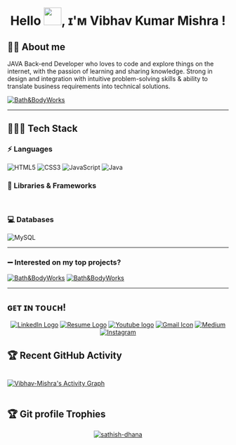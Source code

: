 

<!--
**Vibhav-Mishra/Vibhav-Mishra** is a ✨ _special_ ✨ repository because its `README.md` (this file) appears on your GitHub profile.

Here are some ideas to get you started:

- 🔭 I’m currently working on ...
- 🌱 I’m currently learning ...
- 👯 I’m looking to collaborate on ...
- 🤔 I’m looking for help with ...
- 💬 Ask me about ...
- 📫 How to reach me: ...
- 😄 Pronouns: ...
- ⚡ Fun fact: ...
-->




<h1 align="center"> Hello <img src="https://raw.githubusercontent.com/MartinHeinz/MartinHeinz/master/wave.gif" width="40px">, ɪ'ᴍ Vibhav Kumar Mishra ! </h1>

## :sassy_man:  About me
JAVA Back-end Developer who loves to code and explore things on the internet, with the 
passion of learning and sharing knowledge. Strong in design and integration with intuitive 
problem-solving skills & ability to translate business requirements into technical solutions.

<a href="https://vibhav-mishra.github.io/" target="blank"><img src="https://img.shields.io/static/v1?style=for-the-badge&message=MY PORTFOLIO&color=E30184&logo=Bath&BodyWorks&logoColor=FFFFFF&label=" alt="Bath&BodyWorks"/></a>

---
## 👨🏻‍💻 Tech Stack
### ⚡ Languages
![HTML5](https://img.shields.io/badge/HTML5-E34F26?style=for-the-badge&logo=html5&logoColor=white)
![CSS3](https://img.shields.io/badge/CSS3-1572B6?style=for-the-badge&logo=css3&logoColor=white)
![JavaScript](https://img.shields.io/badge/JavaScript-323330?style=for-the-badge&logo=javascript&logoColor=F7DF1E)
![Java](https://img.shields.io/badge/Java-ED8B00?style=for-the-badge&logo=java&logoColor=white)

### 🚀 Libraries & Frameworks
<a href="" target="blank"><img src="https://img.shields.io/static/v1?style=for-the-badge&message=Spring&color=852100&label=" alt=""/></a>
<a href="" target="blank"><img src="https://img.shields.io/static/v1?style=for-the-badge&message=SpringBoot&color=00d09c&label=" alt="" /></a>
<a href="" target="blank"><img src="https://img.shields.io/static/v1?style=for-the-badge&message=Hibernate&color=000030&label=" alt=""/></a>
<a href="" target="blank"><img src="https://img.shields.io/static/v1?style=for-the-badge&message=JDBC&color=400030&label=" alt=""/></a>
<a href="" target="blank"><img src="https://img.shields.io/static/v1?style=for-the-badge&message=Servlets&color=700030&label=" alt=""/></a>

### 💻 Databases
![MySQL](https://img.shields.io/badge/MySQL-00000F?style=for-the-badge&logo=mysql&logoColor=white)

---

### :heavy_minus_sign: Interested on my top projects?

<p>
<a href="https://github.com/Vibhav-Mishra/fastrack.com-clone" target="blank"><img src="https://img.shields.io/static/v1?style=for-the-badge&message=Fastrack&color=E30184&logo=Bath&BodyWorks&logoColor=FFFFFF&label=" alt="Bath&BodyWorks"/></a>
  <a href="https://github.com/Vibhav-Mishra/Purplle-clone" target="blank"><img src="https://img.shields.io/static/v1?style=for-the-badge&message=Purplle&color=F2203E&logo=Bath&BodyWorks&logoColor=FFFFFF&label=" alt="Bath&BodyWorks"/></a>
</p>

---

## ɢᴇᴛ ɪɴ ᴛᴏᴜᴄʜ! 
<p align="center">
<a href="https://www.linkedin.com/in/vibhav-mishra-6315091b4/" title="LinkedIn"><img src="https://img.shields.io/badge/LinkedIn-0077B5?style=for-the-badge&logo=linkedin&logoColor=white"  alt="LinkedIn Logo"  /></a>
 <a href="https://docs.google.com/document/d/17TtRrUuCQS-_IjGCD_P9oHOuV_ak6su1A87NKDEnCmE/edit" title="MyResume"><img src="https://img.shields.io/badge/Resume-0077B5?style=for-the-badge&logo=R&logoColor=white"  alt="Resume Logo"  /></a> 
 <a href="https://studio.youtube.com/channel/UCRjx0qTyDbsWQTPknwfYnoQ/editing/images" title="Youtube"><img src="https://img.shields.io/badge/Youtube-bd001b?style=for-the-badge&logo=youtube&logoColor=white"  alt="Youtube logo" /></a>
  <a href="mailto:apkavibhu@gmail.com" title="Write me an email"><img src="https://img.shields.io/badge/Gmail-D14836?style=for-the-badge&logo=gmail&logoColor=white"  alt="Gmail Icon" /></a>
<a href="https://medium.com/@vibhav-mishra"><img src="https://img.shields.io/badge/Medium-12100E?style=for-the-badge&logo=medium&logoColor=white" title="Medium"><a>
  <a href="https://www.instagram.com/vibhav_mishra_raj_/"><img src="https://img.shields.io/badge/Instagram-E4405F?style=for-the-badge&logo=instagram&logoColor=white" title="Instagram"><a>
</p>
    

  ## :trophy: Recent GitHub Activity
  <br/>
   <a href="https://github.com/Vibhav-Mishra"><img alt="Vibhav-Mishra's Activity Graph" src="https://activity-graph.herokuapp.com/graph?username=Vibhav-Mishra&custom_title=Vibhav-Mishra's%20Contribution%20Graph&theme=react-dark" /></a>
  <br/>


<br/>

## :trophy: Git profile Trophies

<p align="center"> <a href="https://github.com/ryo-ma/github-profile-trophy"><img src="https://github-profile-trophy.vercel.app/?username=sathish-dhana&layout=compact&theme=algolia" alt="sathish-dhana" /></a> </p>


